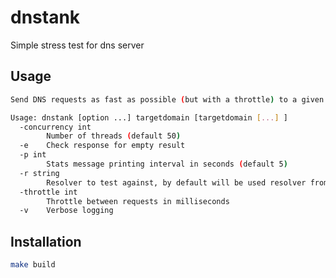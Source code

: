 # dnstank

Simple stress test for dns server

## Usage

```bash
Send DNS requests as fast as possible (but with a throttle) to a given server and display the rate.

Usage: dnstank [option ...] targetdomain [targetdomain [...] ]
  -concurrency int
        Number of threads (default 50)
  -e    Check response for empty result
  -p int
        Stats message printing interval in seconds (default 5)
  -r string
        Resolver to test against, by default will be used resolver from /etc/resolv.conf
  -throttle int
        Throttle between requests in milliseconds
  -v    Verbose logging
```

## Installation

```BASH
make build
```
